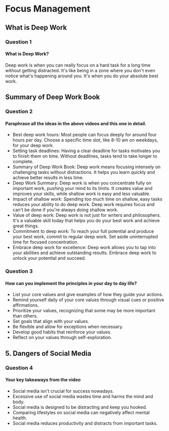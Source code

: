 # Focus Management

##  What is Deep Work
### Question 1
#### What is Deep Work?
Deep work is when you can really focus on a hard task for a long time without getting distracted. It's like being in a zone where you don't even notice what's happening around you. It's when you do your absolute best work.

## Summary of Deep Work Book
### Question 2
####  Paraphrase all the ideas in the above videos and this one **in detail**.
- Best deep work hours: Most people can focus deeply for around four hours per day. Choose a specific time slot, like 8-10 am on weekdays, for your deep work.
- Setting task deadlines: Having a clear deadline for tasks motivates you to finish them on time. Without deadlines, tasks tend to take longer to complete.
- Summary of Deep Work Book: Deep work means focusing intensely on challenging tasks without distractions. It helps you learn quickly and achieve better results in less time.
- Deep Work Summary: Deep work is when you concentrate fully on important work, pushing your mind to its limits. It creates value and improves your skills, while shallow work is easy and less valuable.
- Impact of shallow work: Spending too much time on shallow, easy tasks reduces your ability to do deep work. Deep work requires focus and can't be done if you're always doing shallow work.
- Value of deep work: Deep work is not just for writers and philosophers. It's a valuable skill today that helps you do your best work and achieve great things.
- Commitment to deep work: To reach your full potential and produce your best work, commit to regular deep work. Set aside uninterrupted time for focused concentration.
- Embrace deep work for excellence: Deep work allows you to tap into your abilities and achieve outstanding results. Embrace deep work to unlock your potential and succeed.

### Question 3
####  How can you implement the principles in your day to day life?
- List your core values and give examples of how they guide your actions.
- Remind yourself daily of your core values through visual cues or positive affirmations.
- Prioritize your values, recognizing that some may be more important than others.
- Set goals that align with your values.
- Be flexible and allow for exceptions when necessary.
- Develop good habits that reinforce your values.
- Reflect on your values through self-exploration.

## 5. Dangers of Social Media
### Question 4
####  Your key takeaways from the video

- Social media isn't crucial for success nowadays.
- Excessive use of social media wastes time and harms the mind and body.
- Social media is designed to be distracting and keep you hooked.
- Comparing lifestyles on social media can negatively affect mental health.
- Social media reduces productivity and distracts from important tasks.
